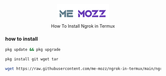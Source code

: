 <p align="center">
<img src="https://raw.githubusercontent.com/me-mozz/wahahahahah/main/me-mozz.png" height="60"><br>
How To Install Ngrok in Termux
</p>


### how to install

```bash
pkg update && pkg upgrade
```
```bash
pkg install git wget tar
```
```bash
wget https://raw.githubusercontent.com/me-mozz/ngrok-in-termux/main/ngrok.sh
```
